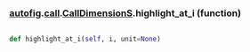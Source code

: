 ### [autofig](autofig.md).[call](autofig.call.md).[CallDimensionS](autofig.call.CallDimensionS.md).highlight_at_i (function)


```py

def highlight_at_i(self, i, unit=None)

```



        

